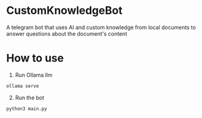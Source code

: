 # CustomKnowledgeBot
A telegram bot that uses AI and custom knowledge from local documents to answer questions about the document's content

# How to use
1. Run Ollama llm
```bash
ollama serve
```
2. Run the bot
```bash
python3 main.py
```